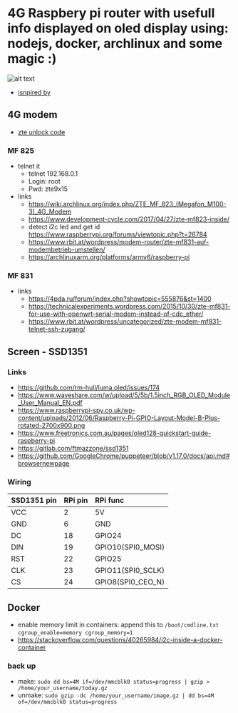 # 4G Raspbery pi router with usefull info displayed on oled display using: nodejs, docker, archlinux and some magic :)

![alt text](https://github.com/zetxx/router-rpi-4G/blob/master/app/docs/images/1.png?raw=true)

- [isnpired by](https://esther.codes/post-pi_router_story/)

## 4G modem
- [zte unlock code](https://tools.texby.com/unlock-codes/zte/)

### MF 825
* telnet it
  - telnet 192.168.0.1
  - Login: root
  - Pwd: zte9x15
* links
  - https://wiki.archlinux.org/index.php/ZTE_MF_823_(Megafon_M100-3)_4G_Modem
  - https://www.development-cycle.com/2017/04/27/zte-mf823-inside/
  - detect i2c led and get id https://www.raspberrypi.org/forums/viewtopic.php?t=26784
  - https://www.rbit.at/wordpress/modem-router/zte-mf831-auf-modembetrieb-umstellen/
  - https://archlinuxarm.org/platforms/armv6/raspberry-pi

### MF 831
* links
  - https://4pda.ru/forum/index.php?showtopic=555876&st=1400
  - https://technicalexperiments.wordpress.com/2015/10/30/zte-mf831-for-use-with-openwrt-serial-modem-instead-of-cdc_ether/
  - https://www.rbit.at/wordpress/uncategorized/zte-modem-mf831-telnet-ssh-zugang/

## Screen - SSD1351

### Links

- https://github.com/rm-hull/luma.oled/issues/174
- https://www.waveshare.com/w/upload/5/5b/1.5inch_RGB_OLED_Module_User_Manual_EN.pdf
- https://www.raspberrypi-spy.co.uk/wp-content/uploads/2012/06/Raspberry-Pi-GPIO-Layout-Model-B-Plus-rotated-2700x900.png
- https://www.freetronics.com.au/pages/oled128-quickstart-guide-raspberry-pi
- https://gitlab.com/ftmazzone/ssd1351
- https://github.com/GoogleChrome/puppeteer/blob/v1.17.0/docs/api.md#browsernewpage

### Wiring

| SSD1351 pin    |RPi pin|RPi func          |
|----------------|:------|:-----------------|
| VCC            |   2   |   5V             |
| GND            |   6   |   GND            |
| DC             |   18  |  GPIO24          |
| DIN            |   19  |GPIO10(SPI0_MOSI) |
| RST            |   22  |  GPIO25          |
| CLK            |   23  |GPIO11(SPI0_SCLK) |
| CS             |   24  |GPIO8(SPI0_CEO_N) |

## Docker
- enable memory limit in containers: append this to `/boot/cmdline.txt` `cgroup_enable=memory cgroup_memory=1`
- https://stackoverflow.com/questions/40265984/i2c-inside-a-docker-container

### back up
- make: `sudo dd bs=4M if=/dev/mmcblk0 status=progress | gzip > /home/your_username/today.gz`
- unmake: `sudo gzip -dc /home/your_username/image.gz | dd bs=4M of=/dev/mmcblk0 status=progress`
